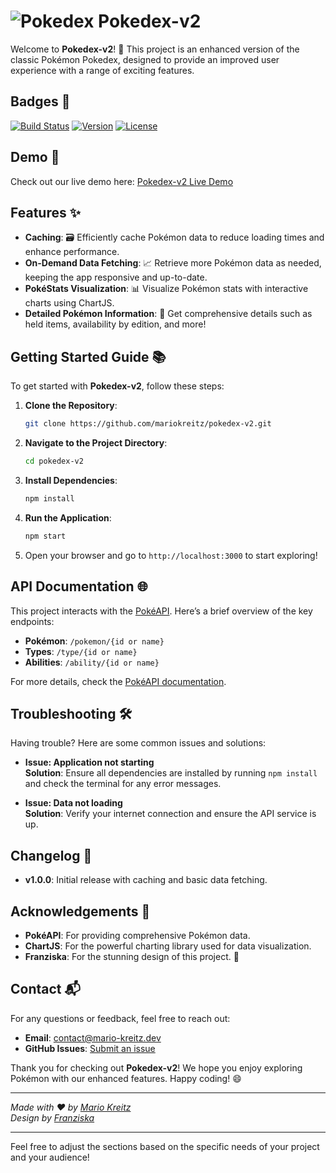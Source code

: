 # ![Pokedex](https://raw.githubusercontent.com/PokeAPI/sprites/master/sprites/items/master-ball.png) Pokedex-v2

Welcome to **Pokedex-v2**! 🎉 This project is an enhanced version of the classic Pokémon Pokedex, designed to provide an improved user experience with a range of exciting features.

## Badges 🏅

[![Build Status](https://img.shields.io/travis/mariokreitz/pokedex-v2.svg)](https://travis-ci.org/mariokreitz/pokedex-v2)
[![Version](https://img.shields.io/npm/v/pokedex-v2.svg)](https://www.npmjs.com/package/pokedex-v2)
[![License](https://img.shields.io/github/license/mariokreitz/pokedex-v2.svg)](LICENSE)


## Demo 🎥

Check out our live demo here: [Pokedex-v2 Live Demo](https://pokedex.mario-kreitz.dev/)


## Features ✨

- **Caching**: 🗃️ Efficiently cache Pokémon data to reduce loading times and enhance performance.
- **On-Demand Data Fetching**: 📈 Retrieve more Pokémon data as needed, keeping the app responsive and up-to-date.
- **PokéStats Visualization**: 📊 Visualize Pokémon stats with interactive charts using ChartJS.
- **Detailed Pokémon Information**: 📜 Get comprehensive details such as held items, availability by edition, and more!

## Getting Started Guide 📚

To get started with **Pokedex-v2**, follow these steps:

1. **Clone the Repository**:
   ```bash
   git clone https://github.com/mariokreitz/pokedex-v2.git
   ```

2. **Navigate to the Project Directory**:
   ```bash
   cd pokedex-v2
   ```

3. **Install Dependencies**:
   ```bash
   npm install
   ```

4. **Run the Application**:
   ```bash
   npm start
   ```

5. Open your browser and go to `http://localhost:3000` to start exploring!

## API Documentation 🌐

This project interacts with the [PokéAPI](https://pokeapi.co/). Here’s a brief overview of the key endpoints:

- **Pokémon**: `/pokemon/{id or name}`
- **Types**: `/type/{id or name}`
- **Abilities**: `/ability/{id or name}`

For more details, check the [PokéAPI documentation](https://pokeapi.co/docs/v2).

## Troubleshooting 🛠️

Having trouble? Here are some common issues and solutions:

- **Issue: Application not starting**  
  **Solution**: Ensure all dependencies are installed by running `npm install` and check the terminal for any error messages.

- **Issue: Data not loading**  
  **Solution**: Verify your internet connection and ensure the API service is up.

## Changelog 📅

- **v1.0.0**: Initial release with caching and basic data fetching.

## Acknowledgements 🙏

- **PokéAPI**: For providing comprehensive Pokémon data.
- **ChartJS**: For the powerful charting library used for data visualization.
- **Franziska**: For the stunning design of this project. 💖

## Contact 📬

For any questions or feedback, feel free to reach out:

- **Email**: [contact@mario-kreitz.dev](mailto:contact@mario-kreitz.dev)
- **GitHub Issues**: [Submit an issue](https://github.com/mariokreitz/pokedex-v2/issues)

Thank you for checking out **Pokedex-v2**! We hope you enjoy exploring Pokémon with our enhanced features. Happy coding! 😄

---

*Made with ❤️ by [Mario Kreitz](https://github.com/mariokreitz)*  
*Design by [Franziska](https://www.instagram.com/18ago/)*

---

Feel free to adjust the sections based on the specific needs of your project and your audience!
